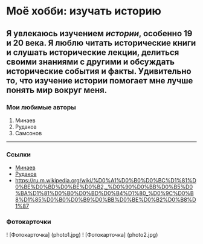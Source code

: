 # Моё хобби: изучать историю

Я увлекаюсь изучением _истории_, __особенно 19 и 20 века.__ Я люблю читать исторические книги  и слушать исторические лекции, делиться своими знаниями с другими и обсуждать исторические события и факты. __Удивительно то, что изучение истории помогает мне лучше понять мир вокруг меня.__
---
### Мои любимые авторы 

1. Минаев
2. Рудаков
3. Самсонов 
***
### Ссылки
* [Минаев](https://ru.m.wikipedia.org/wiki/%D0%9C%D0%B8%D0%BD%D0%B0%D0%B5%D0%B2,_%D0%A1%D0%B5%D1%80%D0%B3%D0%B5%D0%B9_%D0%A1%D0%B5%D1%80%D0%B3%D0%B5%D0%B5%D0%B2%D0%B8%D1%87)
* [Рудаков](https://ru.m.wikipedia.org/wiki/%D0%A0%D1%83%D0%B4%D0%B0%D0%BA%D0%BE%D0%B2,_%D0%92%D0%BB%D0%B0%D0%B4%D0%B8%D0%BC%D0%B8%D1%80_%D0%9D%D0%B8%D0%BA%D0%BE%D0%BB%D0%B0%D0%B5%D0%B2%D0%B8%D1%87)
* <https://ru.m.wikipedia.org/wiki/%D0%A1%D0%B0%D0%BC%D1%81%D0%BE%D0%BD%D0%BE%D0%B2,_%D0%90%D0%BB%D0%B5%D0%BA%D1%81%D0%B0%D0%BD%D0%B4%D1%80_%D0%9C%D0%B8%D1%85%D0%B0%D0%B9%D0%BB%D0%BE%D0%B2%D0%B8%D1%87>



### Фотокарточки 

! [Фотокарточка] (photo1.jpg)
! [Фотокарточка] (photo2.jpg)